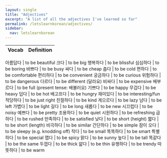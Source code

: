 ```yaml
---
layout: single
title: "Adjectives"
excerpt: "A list of all the adjectives I've learned so far"
permalink: /letslearnkorean/adjectives/
sidebar:
  nav: letslearnkorean
---
```


Vocab     | Definition
-----     | ----------

아름답다  | to be beautiful
크다      | to be big
행복하다  | to be blissful
심심하다  | to be boring
바쁘다    | to be busy
싸다      | to be cheap
춥다      | to be cold
편하다    | to be comfortable
편리하다  | to be convenient
궁금하다  | to be curious
위험하다  | to be dangerous
다르다    | to be different (달라요)
비싸다    | to be expensive
배부르다  | to be full (present tense: 배불러요)
기쁘다    | to be happy
무겁다    | to be heavy
덥다      | to be hot
배고프다  | to be hungry
재미있다  | to be interesting/fun
적당하다  | to be just right
친절하다  | to be kind
게으르다  | to be lazy
남다      | to be left
가볍다    | to be light
길다      | to be long
새롭다    | to be new
시끄럽다  | to be noisy
예쁘다    | to be pretty
조용하다  | to be quiet
시원하다  | to be refreshing
급하다    | to be rushed
만족하다  | to be satisfied
낮다      | to be short (height)
짧다      | to be short (length)
비극하다  | to be similar
간단하다  | to be simple
잠이 오다 | to be sleepy (e.g. knodding off)
작다      | to be small
똑똑하다  | to be smart
특별하다  | to be special
맵다      | to be spicy
맑다      | to be sunny
높다      | to be tall
똑같다    | to be the same
두껍다    | to be thick
얇다      | to be thin
유행하다  | to be trendy
따뜻하다  | to be warm
